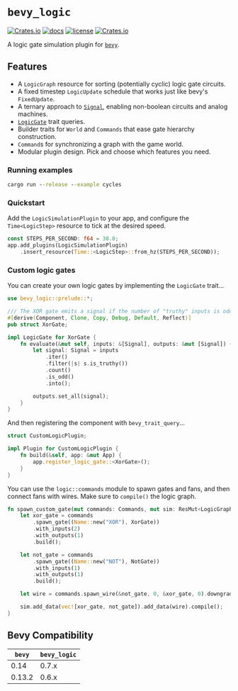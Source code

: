 # `bevy_logic`

[![Crates.io](https://img.shields.io/crates/v/bevy_logic)](https://crates.io/crates/bevy_logic)
[![docs](https://docs.rs/bevy_logic/badge.svg)](https://docs.rs/bevy_logic/)
[![license](https://img.shields.io/badge/license-MIT-blue.svg)](https://github.com/cuppachino/bevy_logic/blob/main/LICENSE)
[![Crates.io](https://img.shields.io/crates/d/bevy_logic)](https://crates.io/crates/bevy_logic)

A logic gate simulation plugin for [`bevy`](https://bevyengine.org/).

## Features

- A `LogicGraph` resource for sorting (potentially cyclic) logic gate circuits.
- A fixed timestep `LogicUpdate` schedule that works just like bevy's `FixedUpdate`.
- A ternary approach to [`Signal`](src/logic/signal.rs), enabling non-boolean circuits and analog machines.
- [`LogicGate`](src/logic/mod.rs) trait queries.
- Builder traits for `World` and `Commands` that ease gate hierarchy construction.
- `Command`s for synchronizing a graph with the game world.
- Modular plugin design. Pick and choose which features you need.

### Running examples

```cmd
cargo run --release --example cycles
```

### Quickstart

Add the `LogicSimulationPlugin` to your app, and configure the `Time<LogicStep>` resource
to tick at the desired speed.

```rust
const STEPS_PER_SECOND: f64 = 30.0;
app.add_plugins(LogicSimulationPlugin)
    .insert_resource(Time::<LogicStep>::from_hz(STEPS_PER_SECOND));
```

### Custom logic gates

You can create your own logic gates by implementing the `LogicGate` trait...

```rust
use bevy_logic::prelude::*;

/// The XOR gate emits a signal if the number of "truthy" inputs is odd.
#[derive(Component, Clone, Copy, Debug, Default, Reflect)]
pub struct XorGate;

impl LogicGate for XorGate {
    fn evaluate(&mut self, inputs: &[Signal], outputs: &mut [Signal]) {
        let signal: Signal = inputs
            .iter()
            .filter(|s| s.is_truthy())
            .count()
            .is_odd()
            .into();

        outputs.set_all(signal);
    }
}
```

And then registering the component with `bevy_trait_query`...

```rust
struct CustomLogicPlugin;

impl Plugin for CustomLogicPlugin {
    fn build(&self, app: &mut App) {
        app.register_logic_gate::<XorGate>();
    }
}
```

You can use the `logic::commands` module to spawn gates and fans,
and then connect fans with wires. Make sure to `compile()` the logic graph.

```rust
fn spawn_custom_gate(mut commands: Commands, mut sim: ResMut<LogicGraph>) {
    let xor_gate = commands
        .spawn_gate((Name::new("XOR"), XorGate))
        .with_inputs(2)
        .with_outputs(1)
        .build();

    let not_gate = commands
        .spawn_gate((Name::new("NOT"), NotGate))
        .with_inputs(1)
        .with_outputs(1)
        .build();

    let wire = commands.spawn_wire(&not_gate, 0, &xor_gate, 0).downgrade();

    sim.add_data(vec![xor_gate, not_gate]).add_data(wire).compile();
}
```

## Bevy Compatibility

| `bevy` | `bevy_logic` |
| ------ | ------------ |
| 0.14   | 0.7.x        |
| 0.13.2 | 0.6.x        |
